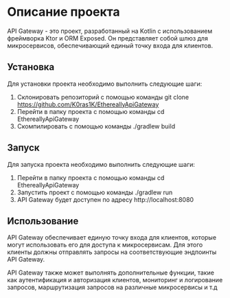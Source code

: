 # Описание проекта

API Gateway - это проект, разработанный на Kotlin с использованием фреймворка Ktor и ORM Exposed. Он представляет собой шлюз для микросервисов, обеспечивающий единый точку входа для клиентов.

## Установка

Для установки проекта необходимо выполнить следующие шаги:

1. Склонировать репозиторий с помощью команды git clone https://github.com/K0ras1K/EthereallyApiGateway
2. Перейти в папку проекта с помощью команды cd EthereallyApiGateway
3. Скомпилировать с помощью команды ./gradlew build

## Запуск

Для запуска проекта необходимо выполнить следующие шаги:

1. Перейти в папку проекта с помощью команды cd EthereallyApiGateway
2. Запустить проект с помощью команды ./gradlew run
3. API Gateway будет доступен по адресу http://localhost:8080

## Использование

API Gateway обеспечивает единую точку входа для клиентов, которые могут использовать его для доступа к микросервисам. Для этого клиенты должны отправлять запросы на соответствующие эндпоинты API Gateway.

API Gateway также может выполнять дополнительные функции, такие как аутентификация и авторизация клиентов, мониторинг и логирование запросов, маршрутизация запросов на различные микросервисы и т.д